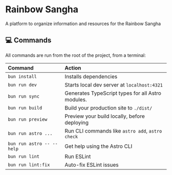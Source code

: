 # Rainbow Sangha

A platform to organize information and resources for the Rainbow Sangha

## 💻 Commands

All commands are run from the root of the project, from a terminal:

| Command                   | Action                                            |
| :------------------------ | :------------------------------------------------ |
| `bun install`             | Installs dependencies                             |
| `bun run dev`             | Starts local dev server at `localhost:4321`       |
| `bun run sync`            | Generates TypeScript types for all Astro modules. |
| `bun run build`           | Build your production site to `./dist/`           |
| `bun run preview`         | Preview your build locally, before deploying      |
| `bun run astro ...`       | Run CLI commands like `astro add`, `astro check`  |
| `bun run astro -- --help` | Get help using the Astro CLI                      |
| `bun run lint`            | Run ESLint                                        |
| `bun run lint:fix`        | Auto-fix ESLint issues                            |
